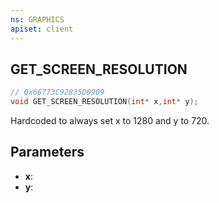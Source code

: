 ```yaml
---
ns: GRAPHICS
apiset: client
---
```

## GET_SCREEN_RESOLUTION

```c
// 0x66773C92835D0909
void GET_SCREEN_RESOLUTION(int* x,int* y);
```

Hardcoded to always set x to 1280 and y to 720.

## Parameters
* **x**:
* **y**:



